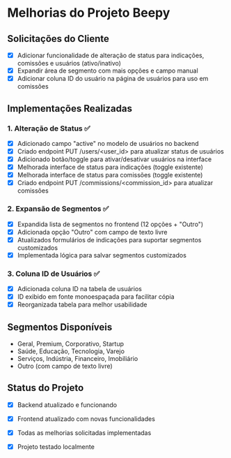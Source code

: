 # Melhorias do Projeto Beepy

## Solicitações do Cliente
- [x] Adicionar funcionalidade de alteração de status para indicações, comissões e usuários (ativo/inativo)
- [x] Expandir área de segmento com mais opções e campo manual
- [x] Adicionar coluna ID do usuário na página de usuários para uso em comissões

## Implementações Realizadas

### 1. Alteração de Status ✅
- [x] Adicionado campo "active" no modelo de usuários no backend
- [x] Criado endpoint PUT /users/<user_id> para atualizar status de usuários
- [x] Adicionado botão/toggle para ativar/desativar usuários na interface
- [x] Melhorada interface de status para indicações (toggle existente)
- [x] Melhorada interface de status para comissões (toggle existente)
- [x] Criado endpoint PUT /commissions/<commission_id> para atualizar comissões

### 2. Expansão de Segmentos ✅
- [x] Expandida lista de segmentos no frontend (12 opções + "Outro")
- [x] Adicionada opção "Outro" com campo de texto livre
- [x] Atualizados formulários de indicações para suportar segmentos customizados
- [x] Implementada lógica para salvar segmentos customizados

### 3. Coluna ID de Usuários ✅
- [x] Adicionada coluna ID na tabela de usuários
- [x] ID exibido em fonte monoespaçada para facilitar cópia
- [x] Reorganizada tabela para melhor usabilidade

## Segmentos Disponíveis
- Geral, Premium, Corporativo, Startup
- Saúde, Educação, Tecnologia, Varejo
- Serviços, Indústria, Financeiro, Imobiliário
- Outro (com campo de texto livre)

## Status do Projeto
- [x] Backend atualizado e funcionando
- [x] Frontend atualizado com novas funcionalidades
- [x] Todas as melhorias solicitadas implementadas
- [x] Projeto testado localmente

